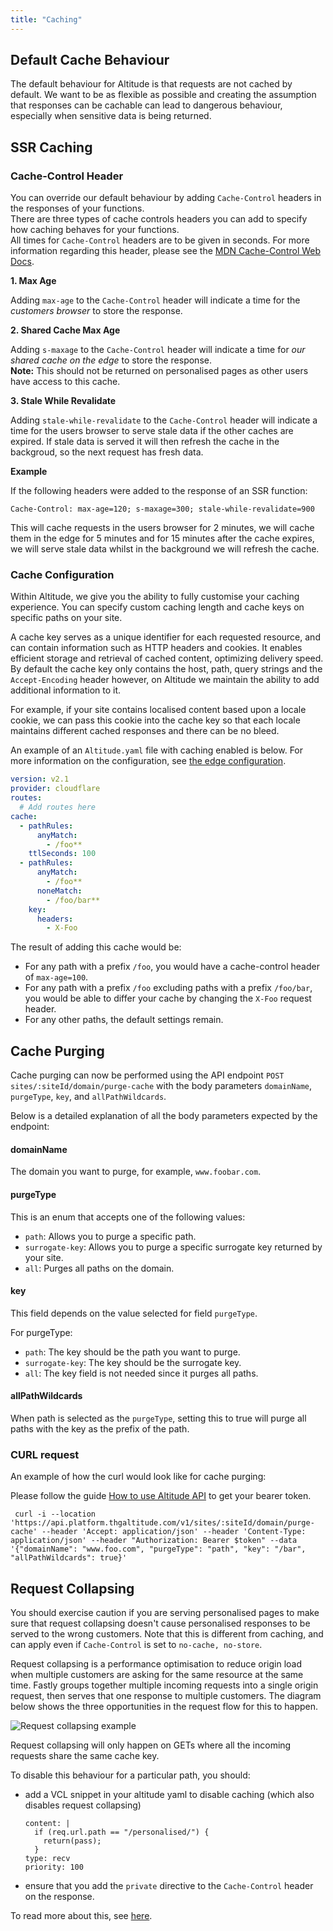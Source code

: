 ```yaml
---
title: "Caching"
---
```


## Default Cache Behaviour

The default behaviour for Altitude is that requests are not cached by default. We want to be as flexible as possible and creating the assumption that responses can be cachable can lead to dangerous behaviour, especially when sensitive data is being returned.

## SSR Caching

### Cache-Control Header

You can override our default behaviour by adding `Cache-Control` headers in the responses of your functions.  
There are three types of cache controls headers you can add to specify how caching behaves for your functions.  
All times for `Cache-Control` headers are to be given in seconds. For more information regarding this header, please see the [MDN Cache-Control Web Docs](https://developer.mozilla.org/en-US/docs/Web/HTTP/Headers/Cache-Control).

**1. Max Age**

Adding `max-age` to the `Cache-Control` header will indicate a time for the _customers browser_ to store the response.

**2. Shared Cache Max Age**

Adding `s-maxage` to the `Cache-Control` header will indicate a time for _our shared cache on the edge_ to store the response.  
**Note:** This should not be returned on personalised pages as other users have access to this cache.

**3. Stale While Revalidate**

Adding `stale-while-revalidate` to the `Cache-Control` header will indicate a time for the users browser to serve stale data
if the other caches are expired. If stale data is served it will then refresh the cache in the backgroud, so the next request
has fresh data.

**Example**

If the following headers were added to the response of an SSR function:

`Cache-Control: max-age=120; s-maxage=300; stale-while-revalidate=900`

This will cache requests in the users browser for 2 minutes, we will cache them in the edge for 5 minutes and for 15 minutes after the cache expires, we will serve
stale data whilst in the background we will refresh the cache.

### Cache Configuration

Within Altitude, we give you the ability to fully customise your caching experience. You can specify custom caching length and cache keys on specific paths on your site.

A cache key serves as a unique identifier for each requested resource, and can contain information such as HTTP headers and cookies. It enables efficient storage and retrieval of cached content, optimizing delivery speed. By default the cache key only contains the host, path, query strings and the `Accept-Encoding` header however, on Altitude we maintain the ability to add additional information to it.

For example, if your site contains localised content based upon a locale cookie, we can pass this cookie into the cache key so that each locale maintains different cached responses and there can be no bleed.

An example of an `Altitude.yaml` file with caching enabled is below. For more information on the configuration, see [the edge configuration](../reference/file-based-configuration).

```yaml
version: v2.1
provider: cloudflare
routes:
  # Add routes here
cache:
  - pathRules:
      anyMatch:
        - /foo**
    ttlSeconds: 100
  - pathRules:
      anyMatch:
        - /foo**
      noneMatch:
        - /foo/bar**
    key:
      headers:
        - X-Foo
```

The result of adding this cache would be:
- For any path with a prefix `/foo`, you would have a cache-control header of `max-age=100`.
- For any path with a prefix `/foo` excluding paths with a prefix `/foo/bar`, you would be able to differ your cache by changing the `X-Foo` request header.
- For any other paths, the default settings remain.

## Cache Purging

Cache purging can now be performed using the API endpoint `POST sites/:siteId/domain/purge-cache` with the body parameters `domainName`, `purgeType`, `key`, and `allPathWildcards`.

Below is a detailed explanation of all the body parameters expected by the endpoint:

#### domainName

The domain you want to purge, for example, `www.foobar.com`.

#### purgeType

This is an enum that accepts one of the following values:

- `path`: Allows you to purge a specific path.
- `surrogate-key`: Allows you to purge a specific surrogate key returned by your site.
- `all`: Purges all paths on the domain.

#### key

This field depends on the value selected for field `purgeType`.

For purgeType:

- `path`: The key should be the path you want to purge.
- `surrogate-key`: The key should be the surrogate key.
- `all`: The key field is not needed since it purges all paths.

#### allPathWildcards

When path is selected as the `purgeType`, setting this to true will purge all paths with the key as the prefix of the path.

### CURL request

An example of how the curl would look like for cache purging:

Please follow the guide [How to use Altitude API](../guides/how-to-use-altitude-api/) to get your bearer token.

```
 curl -i --location 'https://api.platform.thgaltitude.com/v1/sites/:siteId/domain/purge-cache' --header 'Accept: application/json' --header 'Content-Type: application/json' --header "Authorization: Bearer $token" --data '{"domainName": "www.foo.com", "purgeType": "path", "key": "/bar", "allPathWildcards": true}'
```

## Request Collapsing

You should exercise caution if you are serving personalised pages to make sure that request collapsing doesn't cause personalised responses to be served to the wrong customers. Note that this is different from caching, and can apply even if `Cache-Control` is set to `no-cache, no-store`.

Request collapsing is a performance optimisation to reduce origin load when multiple customers are asking for the same resource at the same time. Fastly groups together multiple incoming requests into a single origin request, then serves that one response to multiple customers. The diagram below shows the three opportunities in the request flow for this to happen.

![Request collapsing example](/statics/diagrams/cache/request-collapsing.png)

Request collapsing will only happen on GETs where all the incoming requests share the same cache key.

To disable this behaviour for a particular path, you should:
* add a VCL snippet in your altitude yaml to disable caching (which also disables request collapsing)
    ```- name: bypass_req_collapse
    content: |
      if (req.url.path == "/personalised/") {
        return(pass);
      }
    type: recv
    priority: 100
* ensure that you add the `private` directive to the `Cache-Control` header on the response.

To read more about this, see [here](https://www.fastly.com/documentation/guides/concepts/edge-state/cache/request-collapsing/).